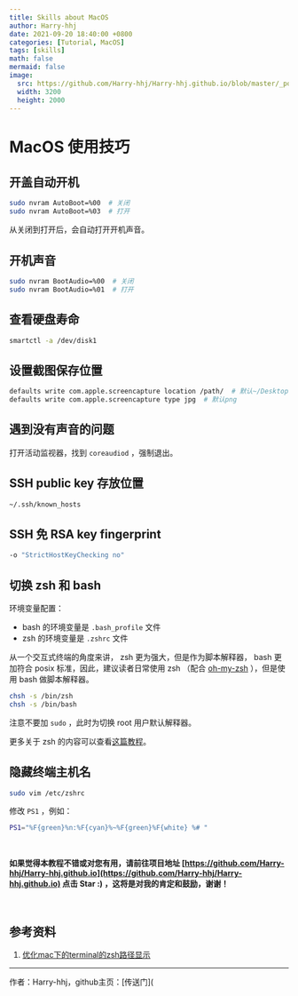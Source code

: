 ```yaml
---
title: Skills about MacOS
author: Harry-hhj
date: 2021-09-20 18:40:00 +0800
categories: [Tutorial, MacOS]
tags: [skills]
math: false
mermaid: false
image:
  src: https://github.com/Harry-hhj/Harry-hhj.github.io/blob/master/_posts/2021-09-20-Skills-about-MacOS.assets/MacOS.jpg?raw=true
  width: 3200
  height: 2000
---
```




# MacOS 使用技巧

## 开盖自动开机

```bash
sudo nvram AutoBoot=%00  # 关闭
sudo nvram AutoBoot=%03  # 打开
```

从关闭到打开后，会自动打开开机声音。



## 开机声音

```bash
sudo nvram BootAudio=%00  # 关闭
sudo nvram BootAudio=%01  # 打开
```


## 查看硬盘寿命

```bash
smartctl -a /dev/disk1
```


## 设置截图保存位置

```bash
defaults write com.apple.screencapture location /path/  # 默认~/Desktop
defaults write com.apple.screencapture type jpg  # 默认png
```



## 遇到没有声音的问题

打开活动监视器，找到 `coreaudiod` ，强制退出。



## SSH public key 存放位置

```bash
~/.ssh/known_hosts
```


## SSH 免 RSA key fingerprint

```bash
-o "StrictHostKeyChecking no"
```



## 切换 zsh 和 bash

环境变量配置：

-   bash 的环境变量是 `.bash_profile` 文件
-   zsh 的环境变量是 `.zshrc` 文件

从一个交互式终端的角度来讲， zsh 更为强大，但是作为脚本解释器， bash 更加符合 posix 标准，因此，建议读者日常使用 zsh （配合 [oh-my-zsh](https://link.jianshu.com/?t=https://github.com/robbyrussell/oh-my-zsh) ），但是使用 bash 做脚本解释器。

```bash
chsh -s /bin/zsh
chsh -s /bin/bash
```

注意不要加 `sudo` ，此时为切换 root 用户默认解释器。

更多关于 zsh 的内容可以查看[这篇教程](https://www.zhihu.com/question/21418449)。



## 隐藏终端主机名

```bash
sudo vim /etc/zshrc
```

修改 `PS1` ，例如：

```bash
PS1="%F{green}%n:%F{cyan}%~%F{green}%F{white} %# "
```





<br/>

**如果觉得本教程不错或对您有用，请前往项目地址 [https://github.com/Harry-hhj/Harry-hhj.github.io](https://github.com/Harry-hhj/Harry-hhj.github.io) 点击 Star :) ，这将是对我的肯定和鼓励，谢谢！**

<br/>



## 参考资料

1.   [优化mac下的terminal的zsh路径显示](https://blog.csdn.net/qq_38992249/article/details/116406664)



---

作者：Harry-hhj，github主页：[传送门](